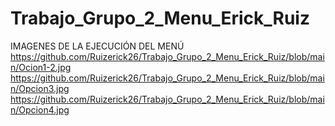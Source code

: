 # Trabajo_Grupo_2_Menu_Erick_Ruiz
IMAGENES DE LA EJECUCIÓN DEL MENÚ
https://github.com/Ruizerick26/Trabajo_Grupo_2_Menu_Erick_Ruiz/blob/main/Ocion1-2.jpg
https://github.com/Ruizerick26/Trabajo_Grupo_2_Menu_Erick_Ruiz/blob/main/Opcion3.jpg
https://github.com/Ruizerick26/Trabajo_Grupo_2_Menu_Erick_Ruiz/blob/main/Opcion4.jpg
